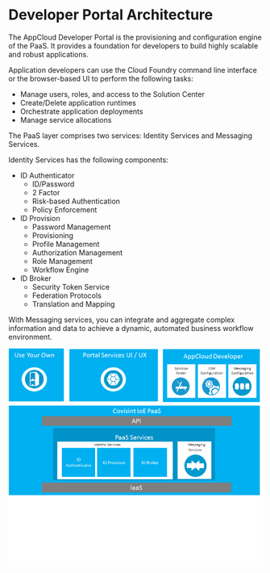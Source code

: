 # Developer Portal Architecture

The AppCloud Developer Portal is the provisioning and configuration engine of the PaaS. It provides a foundation for developers to build highly scalable and robust applications.

Application developers can use the Cloud Foundry command line interface or the browser-based UI to perform the following tasks:
* Manage users, roles, and access to the Solution Center
* Create/Delete application runtimes
* Orchestrate application deployments
* Manage service allocations

The PaaS layer comprises two services: Identity Services and Messaging Services.

Identity Services has the following components:

* ID Authenticator
    * ID/Password
    * 2 Factor
    * Risk-based Authentication
    * Policy Enforcement
* ID Provision
    * Password Management
    * Provisioning
    * Profile Management
    * Authorization Management
    * Role Management
    * Workflow Engine
* ID Broker
    * Security Token Service
    * Federation Protocols
    * Translation and Mapping

With Messaging services, you can integrate and aggregate complex information and data to achieve a dynamic, automated business workflow environment.

![](Developer_Portal_Architecture.png)

